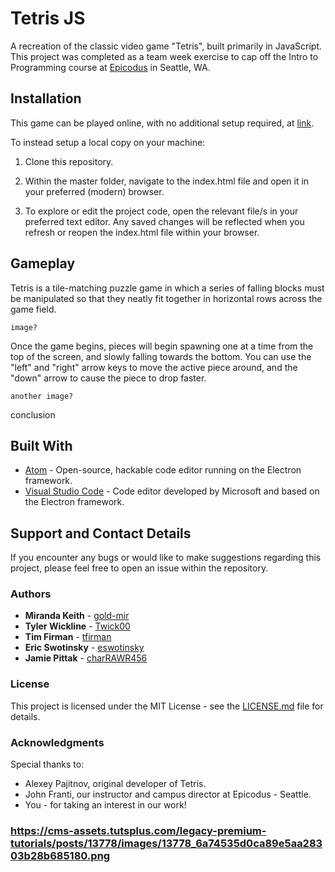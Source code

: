 # Tetris JS

A recreation of the classic video game "Tetris", built primarily in JavaScript. This project was completed as a team week exercise to cap off the Intro to Programming course at [Epicodus](https://www.epicodus.com) in Seattle, WA.

## Installation

This game can be played online, with no additional setup required, at [link](linkURL).

To instead setup a local copy on your machine:

1. Clone this repository.

2. Within the master folder, navigate to the index.html file and open it in your preferred (modern) browser.

3. To explore or edit the project code, open the relevant file/s in your preferred text editor. Any saved changes will be reflected when you refresh or reopen the index.html file within your browser.


## Gameplay

Tetris is a tile-matching puzzle game in which a series of falling blocks must be manipulated so that they neatly fit together in horizontal rows across the game field.
```
image?
```

Once the game begins, pieces will begin spawning one at a time from the top of the screen, and slowly falling towards the bottom. You can use the "left" and "right" arrow keys to move the active piece around, and the "down" arrow to cause the piece to drop faster.

```
another image?
```

conclusion

## Built With

* [Atom](https://atom.io/) - Open-source, hackable code editor running on the Electron framework.
* [Visual Studio Code](https://code.visualstudio.com/) - Code editor developed by Microsoft and based on the Electron framework.

## Support and Contact Details
If you encounter any bugs or would like to make suggestions regarding this project, please feel free to open an issue within the repository.

### Authors

* **Miranda Keith** - [gold-mir](https://github.com/gold-mir)
* **Tyler Wickline** - [Twick00](https://github.com/Twick00)
* **Tim Firman** - [tfirman](https://github.com/tfirman)
* **Eric Swotinsky** - [eswotinsky](https://github.com/eswotinsky)
* **Jamie Pittak** - [charRAWR456](https://github.com/charRAWR456)

### License

This project is licensed under the MIT License - see the [LICENSE.md](LICENSE.md) file for details.

### Acknowledgments
Special thanks to:

* Alexey Pajitnov, original developer of Tetris.
* John Franti, our instructor and campus director at Epicodus - Seattle.
* You - for taking an interest in our work!


### https://cms-assets.tutsplus.com/legacy-premium-tutorials/posts/13778/images/13778_6a74535d0ca89e5aa28303b28b685180.png
